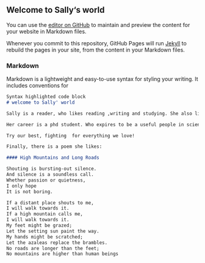 ## Welcome to Sally‘s world

You can use the [editor on GitHub](https://github.com/Sally-ing/Sally-happyness/edit/gh-pages/index.md) to maintain and preview the content for your website in Markdown files.

Whenever you commit to this repository, GitHub Pages will run [Jekyll](https://jekyllrb.com/) to rebuild the pages in your site, from the content in your Markdown files.

### Markdown

Markdown is a lightweight and easy-to-use syntax for styling your writing. It includes conventions for

```markdown
Syntax highlighted code block
# welcome to Sally' world

Sally is a reader, who likes reading ,writing and studying. She also likes sharing meaningful story and humorous things with friends.

Her career is a phd student. Who expires to be a useful people in science.

Try our best, fighting  for everything we love!

Finally, there is a poem she likes:

#### High Mountains and Long Roads

Shouting is bursting-out silence.
And silence is a soundless call.
Whether passion or quietness,
I only hope
It is not boring.

If a distant place shouts to me,
I will walk towards it.
If a high mountain calls me,
I will walk towards it.
My feet might be grazed;
Let the setting sun paint the way.
My hands might be scratched;
Let the azaleas replace the brambles.
No roads are longer than the feet;
No mountains are higher than human beings
